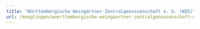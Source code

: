 ```yaml
---
title: "Württembergische Weingärtner-Zentralgenossenschaft e. G. (WZG)"
url: /moeglingen/wuerttembergische-weingaertner-zentralgenossenschaft-e-g-wzg/
---
```

